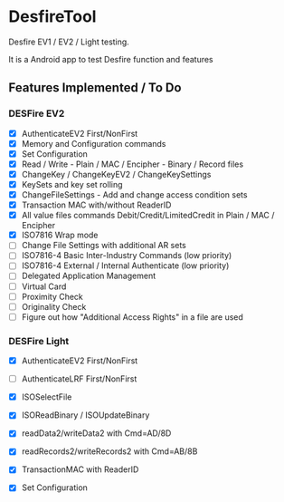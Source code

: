 # DesfireTool

Desfire EV1 / EV2 / Light testing.

It is a Android app to test Desfire function and features

## Features Implemented / To Do

### DESFire EV2

- [x] AuthenticateEV2 First/NonFirst
- [X] Memory and Configuration commands
- [X] Set Configuration
- [X] Read / Write - Plain / MAC / Encipher - Binary / Record files
- [X] ChangeKey / ChangeKeyEV2 / ChangeKeySettings
- [X] KeySets and key set rolling
- [X] ChangeFileSettings - Add and change access condition sets
- [x] Transaction MAC with/without ReaderID
- [X] All value files commands Debit/Credit/LimitedCredit in Plain / MAC / Encipher
- [X] ISO7816 Wrap mode
- [ ] Change File Settings with additional AR sets
- [ ] ISO7816-4 Basic Inter-Industry Commands (low priority)
- [ ] ISO7816-4 External / Internal Authenticate (low priority)
- [ ] Delegated Application Management
- [ ] Virtual Card
- [ ] Proximity Check
- [ ] Originality Check
- [ ] Figure out how "Additional Access Rights" in a file are used

### DESFire Light

- [X] AuthenticateEV2 First/NonFirst
- [ ] AuthenticateLRF First/NonFirst
- [X] ISOSelectFile
- [X] ISOReadBinary / ISOUpdateBinary
- [X] readData2/writeData2 with Cmd=AD/8D
- [X] readRecords2/writeRecords2 with Cmd=AB/8B
- [X] TransactionMAC with ReaderID
- [X] Set Configuration

 



 


